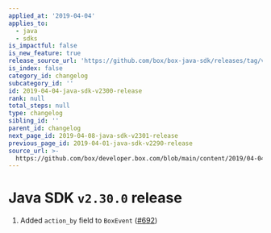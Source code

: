 ```yaml
---
applied_at: '2019-04-04'
applies_to:
  - java
  - sdks
is_impactful: false
is_new_feature: true
release_source_url: 'https://github.com/box/box-java-sdk/releases/tag/v2.30.0'
is_index: false
category_id: changelog
subcategory_id: ''
id: 2019-04-04-java-sdk-v2300-release
rank: null
total_steps: null
type: changelog
sibling_id: ''
parent_id: changelog
next_page_id: 2019-04-08-java-sdk-v2301-release
previous_page_id: 2019-04-01-java-sdk-v2290-release
source_url: >-
  https://github.com/box/developer.box.com/blob/main/content/2019/04-04-java-sdk-v2300-release.md
---
```

# Java SDK `v2.30.0` release

1. Added `action_by` field to `BoxEvent` ([#692](https://github.com/box/box-java-sdk/pull/692))